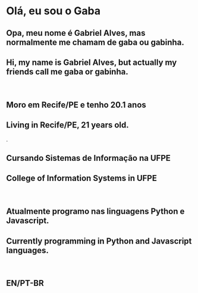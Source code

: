 <h1>Olá, eu sou o Gaba</h1>

<h2>Opa, meu nome é Gabriel Alves, mas normalmente me chamam de gaba ou gabinha.</h2>
<h2>Hi, my name is Gabriel Alves, but actually my friends call me gaba or gabinha.</h2>
</br>
<h2>Moro em Recife/PE e tenho 20.1 anos</h2>
<h2>Living in Recife/PE, 21 years old.</h2>
.</br>
<h2>Cursando Sistemas de Informação na UFPE<h2>
<h2>College of Information Systems in UFPE</h2>
</br>
<h2>Atualmente programo nas linguagens Python e Javascript.</h2>
<h2>Currently programming in Python and Javascript languages.</h2>
</br>
<h2>EN/PT-BR</h2>
